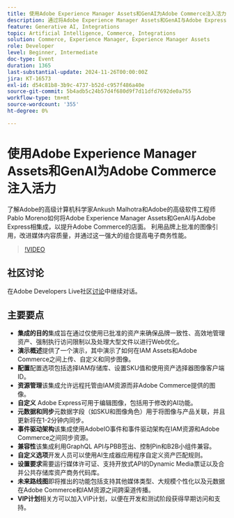 ```yaml
---
title: 使用Adobe Experience Manager Assets和GenAI为Adobe Commerce注入活力
description: 通过将Adobe Experience Manager Assets和GenAI与Adobe Express集成来增强Adobe Commerce商店，从而利用品牌上批准的图像引用、提高媒体内容质量并提升电子商务性能。
feature: Generative AI, Integrations
topic: Artificial Intelligence, Commerce, Integrations
solution: Commerce, Experience Manager, Experience Manager Assets
role: Developer
level: Beginner, Intermediate
doc-type: Event
duration: 1365
last-substantial-update: 2024-11-26T00:00:00Z
jira: KT-16573
exl-id: d54c81b8-3b9c-4737-b52d-c957f486a40e
source-git-commit: 5b4adb5c24b57d4f680d9f7d11dfd7692de0a755
workflow-type: tm+mt
source-wordcount: '355'
ht-degree: 0%

---
```


# 使用Adobe Experience Manager Assets和GenAI为Adobe Commerce注入活力

了解Adobe的高级计算机科学家Ankush Malhotra和Adobe的高级软件工程师Pablo Moreno如何将Adobe Experience Manager Assets和GenAI与Adobe Express相集成，以提升Adobe Commerce的店面。 利用品牌上批准的图像引用，改进媒体内容质量，并通过这一强大的组合提高电子商务性能。

>[!VIDEO](https://video.tv.adobe.com/v/3440400/?learn=on&enablevpops)

## 社区讨论

在Adobe Developers Live社区[讨论](https://adobe.ly/40CS6CP)中继续对话。

## 主要要点

* **集成的目的**&#x200B;集成旨在通过仅使用已批准的资产来确保品牌一致性、高效地管理资产、强制执行访问限制以及处理大型文件以进行Web优化。
* **演示概述**&#x200B;提供了一个演示，其中演示了如何在IAM Assets和Adobe Commerce之间上传、自定义和同步图像。
* **配置**&#x200B;配置选项包括选择IAM存储库、设置SKU值和使用资产选择器图像客户端ID。
* **资源管理**&#x200B;该集成允许远程托管由IAM资源而非Adobe Commerce提供的图像。
* **自定义** Adobe Express可用于编辑图像，包括用于修改的AI功能。
* **元数据和同步**&#x200B;元数据字段（如SKU和图像角色）用于将图像与产品关联，并且更新将在1-2分钟内同步。
* **事件驱动架构**&#x200B;该集成使用AdobeIO事件和事件驱动架构在IAM资源和Adobe Commerce之间同步资源。
* **兼容性**&#x200B;该集成利用GraphQL API与PBB签出、控制Pin和B2B小组件兼容。
* **自定义选项**&#x200B;开发人员可以使用AI生成器应用程序自定义资产匹配规则。
* **设置要求**&#x200B;需要运行媒体许可证、支持开放式API的Dynamic Media票证以及合并公共存储库资产商务代码库。
* **未来路线图**&#x200B;即将推出的功能包括支持其他媒体类型、大规模个性化以及元数据在Adobe Commerce和IAM资源之间跨渠道传播。
* **VIP计划**&#x200B;相关方可以加入VIP计划，以便在开发和测试阶段获得早期访问和支持。
